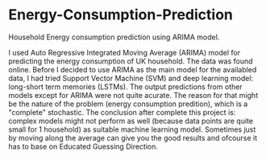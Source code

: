 # Energy-Consumption-Prediction
Household Energy consumption prediction using ARIMA model. 

I used Auto Regressive Integrated Moving Average (ARIMA) model for predicting the energy consumption of UK household. 
The data was found online. 
Before I decided to use ARIMA as the main model for the availabled data, I had tried Support Vector Machine (SVM) and deep learning model: long-short term memories (LSTMs). The output predictions from other models except for ARIMA were not quite acurate. The reason for that might be the nature of the problem (energy consumption predition), which is a "complete" stochastic.
The conclusion after complete this project is: complex models might not perform as well (because data points are quite small for 1 household) as suitable machine learning model. Sometimes just by moving along the average can give you the good results and ofcourse it has to base on Educated Guessing Direction.
